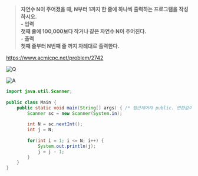 > **자연수 N이 주어졌을 때, N부터 1까지 한 줄에 하나씩 출력하는 프로그램을 작성하시오.<br>- 입력<br>첫째 줄에 100,000보다 작거나 같은 자연수 N이 주어진다.<br>- 출력<br>첫째 줄부터 N번째 줄 까지 차례대로 출력한다.** <br>

https://www.acmicpc.net/problem/2742

![Q](https://img1.daumcdn.net/thumb/R1280x0/?scode=mtistory2&fname=https%3A%2F%2Fblog.kakaocdn.net%2Fdn%2FpBVmW%2Fbtrz2qrejxY%2FUSqSs6RS0tkmOgJyBm2ke1%2Fimg.png "Q")

![A](https://img1.daumcdn.net/thumb/R1280x0/?scode=mtistory2&fname=https%3A%2F%2Fblog.kakaocdn.net%2Fdn%2FbyxPrf%2Fbtrz44OiWgf%2FUgC18CG8GmjikN2SyfHGt1%2Fimg.png "A")

```java
import java.util.Scanner;
 
public class Main {
    public static void main(String[] args) { /* 접근제어자 public. 반환값이 없도록 main 함수를 선언한다. */
        Scanner sc = new Scanner(System.in);
        
        int N = sc.nextInt();
        int j = N;
        
        for(int i = 1; i <= N; i++) {
            System.out.println(j);
            j = j - 1;
        }
    }
}

```
